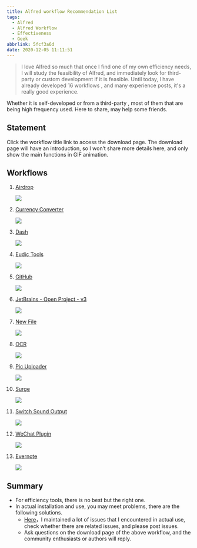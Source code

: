 ```yaml
---
title: Alfred workflow Recommendation List
tags:
  - Alfred
  - Alfred Workflow
  - Effectiveness
  - Geek
abbrlink: 5fcf3a6d
date: 2020-12-05 11:11:51
---
```

> I love Alfred so much that once I find one of my own efficiency needs, I will study the feasibility of Alfred, and immediately look for third-party or custom development if it is feasible. Until today, I have already developed 16 workflows , and many experience posts, it's a really good experience.


Whether it is self-developed or from a third-party , most of them that are being high frequency used. Here to share, may help some friends.

## Statement

Click the workflow title link to access the download page. The download page will have an introduction, so I won’t share more details here, and only show the main functions in GIF animation.

## Workflows

1. [Airdrop](https://github.com/alanhg/alfred-workflows/tree/master/airdrop)
	
	![](https://static.1991421.cn/2020/2020-12-05-114851.gif)

	
	
2. [Currency Converter](https://github.com/jeppestaerk/alfred-currency-conversion)
	
	![](https://static.1991421.cn/2020/2020-12-05-115154.gif)

3. [Dash](https://github.com/Kapeli/Dash-Alfred-Workflow)
	
	![](https://static.1991421.cn/2020/2020-12-05-115550.gif)

4. [Eudic Tools](https://github.com/alanhg/alfred-workflows/tree/master/eudic-tools)

	![](https://static.1991421.cn/2019-11-03-auto%20search%20by%20selection.gif)

5. [GitHub](https://github.com/gharlan/alfred-github-workflow)

	![](https://static.1991421.cn/2020/2020-12-05-120547.gif)
	
6. [JetBrains - Open Project - v3](https://github.com/bchatard/alfred-jetbrains)
		
	![](https://static.1991421.cn/2020/2020-12-05-113752.gif)
	
7. [New File](https://github.com/alanhg/alfred-workflows/tree/master/new-file)
	
	![](https://static.1991421.cn/2020/2020-12-05-114541.gif)

8. [OCR](https://github.com/alanhg/alfred-workflows/tree/master/ocr)
	
	![](https://static.1991421.cn/2020/2020-05-30-114653.gif)
	
9. [Pic Uploader](https://github.com/alanhg/alfred-workflows/tree/master/pic-uploader)
	
	![](https://static.1991421.cn/2020/2020-04-04-221152.gif)
	
10. [Surge](https://github.com/alanhg/alfred-workflows/tree/master/surge)

	![](https://static.1991421.cn/2020/2020-11-17-000148.gif)
	
11. [Switch Sound Output](https://github.com/jojonki/Switch-Sound-Output-alfred-workflow)
	
	![](https://static.1991421.cn/2020/2020-12-05-115956.gif)

12. [WeChat Plugin](https://github.com/MustangYM/WeChatExtension-ForMac)
	
	![](https://static.1991421.cn/2020/2020-12-05-113416.gif)

13. [Evernote](https://github.com/alanhg/alfred-workflows/tree/master/%E5%8D%B0%E8%B1%A1%E7%AC%94%E8%AE%B0)
	
	![](https://static.1991421.cn/2020/evernote-workflow.gif)
	
## Summary
- For efficiency tools, there is no best but the right one. 
- In actual installation and use, you may meet problems, there are the following solutions.
     - [Here](https://github.com/alanhg/others-note/issues?q=is%3Aissue+is%3Aopen+label%3AAlfred)，I maintained a lot of issues that I encountered in actual use, check whether there are related issues, and please post issues.
     - Ask questions on the download page of the above workflow, and the community enthusiasts or authors will reply.
